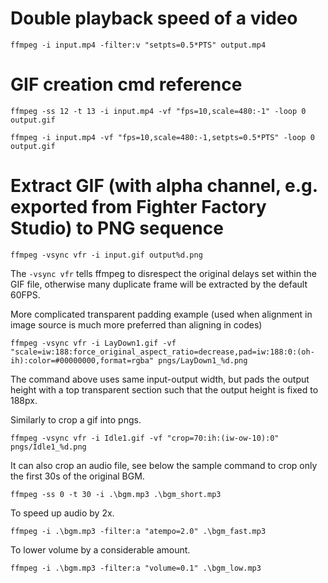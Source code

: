 # Double playback speed of a video
```
ffmpeg -i input.mp4 -filter:v "setpts=0.5*PTS" output.mp4
```

# GIF creation cmd reference
```
ffmpeg -ss 12 -t 13 -i input.mp4 -vf "fps=10,scale=480:-1" -loop 0 output.gif
```

```
ffmpeg -i input.mp4 -vf "fps=10,scale=480:-1,setpts=0.5*PTS" -loop 0 output.gif
```

# Extract GIF (with alpha channel, e.g. exported from Fighter Factory Studio) to PNG sequence
```
ffmpeg -vsync vfr -i input.gif output%d.png
```

The `-vsync vfr` tells ffmpeg to disrespect the original delays set within the GIF file, otherwise many duplicate frame will be extracted by the default 60FPS.

More complicated transparent padding example (used when alignment in image source is much more preferred than aligning in codes) 
```
ffmpeg -vsync vfr -i LayDown1.gif -vf "scale=iw:188:force_original_aspect_ratio=decrease,pad=iw:188:0:(oh-ih):color=#00000000,format=rgba" pngs/LayDown1_%d.png
```

The command above uses same input-output width, but pads the output height with a top transparent section such that the output height is fixed to 188px. 

Similarly to crop a gif into pngs.
```
ffmpeg -vsync vfr -i Idle1.gif -vf "crop=70:ih:(iw-ow-10):0" pngs/Idle1_%d.png
```

It can also crop an audio file, see below the sample command to crop only the first 30s of the original BGM.
```
ffmpeg -ss 0 -t 30 -i .\bgm.mp3 .\bgm_short.mp3
```

To speed up audio by 2x.
```
ffmpeg -i .\bgm.mp3 -filter:a "atempo=2.0" .\bgm_fast.mp3
```

To lower volume by a considerable amount.
```
ffmpeg -i .\bgm.mp3 -filter:a "volume=0.1" .\bgm_low.mp3
```
